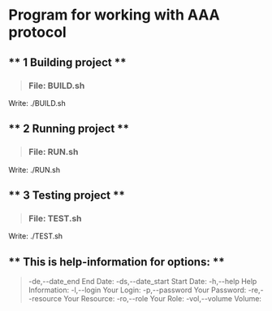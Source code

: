 # Program for working with AAA protocol
## ** 1 Building project **

>### File: BUILD.sh
Write: ./BUILD.sh

## ** 2 Running project **

>### File: RUN.sh
Write: ./RUN.sh

## ** 3 Testing project **

>### File: TEST.sh
Write: ./TEST.sh

## ** This is help-information for options: **
>-de,--date_end <arg>     End Date:
>-ds,--date_start <arg>   Start Date:
>-h,--help                Help Information:
>-l,--login <arg>         Your Login:
>-p,--password <arg>      Your Password:
>-re,--resource <arg>     Your Resource:
>-ro,--role <arg>         Your Role:
>-vol,--volume <arg>      Volume: